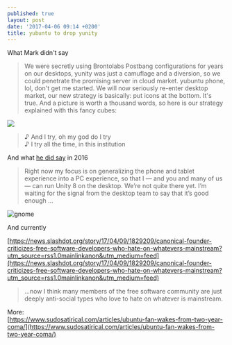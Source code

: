 ```yaml
---
published: true
layout: post
date: '2017-04-06 09:14 +0200'
title: yubuntu to drop yunity
---
```

What Mark didn't say

> We were secretly using Brontolabs Postbang configurations for years on our desktops, yunity was just a camuflage and a diversion, so we could penetrate the promising server in cloud market. yubuntu phone, lol, don't get me started. We will now seriously re-enter desktop market, our new strategy is basically: put icons at the bottom. It's true. And a picture is worth a thousand words, so here is our strategy explained with this fancy cubes:

![](https://insights.ubuntu.com/wp-content/uploads/226b/Snappy-Core-in-the-Cloud.png)

> ♪ And I try, oh my god do I try  
> ♪ I try all the time, in this institution

And what [he did say](http://www.omgubuntu.co.uk/2016/05/mark-shuttle-worth-talks-ubuntu-phone-snappy) in 2016

> Right now my focus is on generalizing the phone and tablet experience into a PC experience, so that I — and you and many of us — can run Unity 8 on the desktop. We’re not quite there yet. I’m waiting for the signal from the desktop team to say that it’s good enough ...

![gnome](https://upload.wikimedia.org/wikipedia/commons/6/68/Gnomelogo.svg)

And currently

[https://news.slashdot.org/story/17/04/09/1829209/canonical-founder-criticizes-free-software-developers-who-hate-on-whatevers-mainstream?utm_source=rss1.0mainlinkanon&utm_medium=feed](https://news.slashdot.org/story/17/04/09/1829209/canonical-founder-criticizes-free-software-developers-who-hate-on-whatevers-mainstream?utm_source=rss1.0mainlinkanon&utm_medium=feed)

> ...now I think many members of the free software community are just deeply anti-social types who love to hate on whatever is mainstream.

More:  
[https://www.sudosatirical.com/articles/ubuntu-fan-wakes-from-two-year-coma/](https://www.sudosatirical.com/articles/ubuntu-fan-wakes-from-two-year-coma/)
